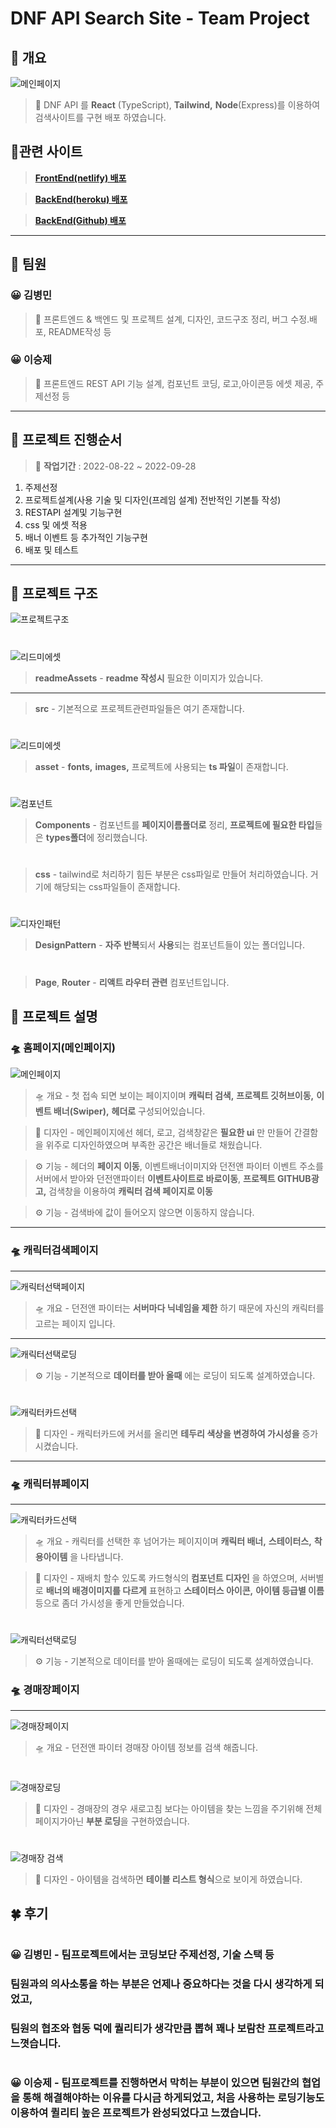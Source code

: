# **DNF API Search Site** - Team Project

## 🚀 **개요**

![메인페이지](./readmeAssets/메인페이지.png)

> 🚀 DNF API 를 **React** (TypeScript), **Tailwind,** **Node**(Express)를 이용하여 검색사이트를 구현 배포 하였습니다.

## 🚀**관련 사이트**

> **[FrontEnd(netlify) 배포](https://chimerical-genie-9befff.netlify.app/)**

> **[BackEnd(heroku) 배포](https://dnf-react-typescript.herokuapp.com/)**

> **[BackEnd(Github) 배포](https://github.com/easypage/DNF-react-typescript-server)**

---

## 🚀 **팀원**

### 😀 김병민

> 🚀 프론트엔드 & 백엔드 및 프로젝트 설계, 디자인, 코드구조 정리, 버그 수정.배포, README작성 등

### 😀 이승제

> 🚀 프론트엔드 REST API 기능 설계, 컴포넌트 코딩, 로고,아이콘등 에셋 제공, 주제선정 등

---

## 🚀 **프로젝트 진행순서**

> 🚀 **작업기간** : 2022-08-22 ~ 2022-09-28

1. 주제선정
2. 프로젝트설계(사용 기술 및 디자인(프레임 설계) 전반적인 기본틀 작성)
3. RESTAPI 설계및 기능구현
4. css 및 에셋 적용
5. 배너 이벤트 등 추가적인 기능구현
6. 배포 및 테스트

---

## 🚀 **프로젝트 구조**

![프로젝트구조](./readmeAssets/%ED%94%84%EB%A1%9C%EC%A0%9D%ED%8A%B8%20%EA%B5%AC%EC%A1%B0.png)

#

![리드미에셋](./readmeAssets/%EB%A6%AC%EB%93%9C%EB%AF%B8%EC%97%90%EC%85%8B.png)

> **readmeAssets** - **readme 작성시** 필요한 이미지가 있습니다.

---

> **src** - 기본적으로 프로젝트관련파일들은 여기 존재합니다.

#

![리드미에셋](./readmeAssets/%ED%94%84%EB%A1%9C%EC%A0%9D%ED%8A%B8%EA%B5%AC%EC%A1%B0%EC%97%90%EC%85%8B.png)

> **asset** - **fonts,** **images,** 프로젝트에 사용되는 **ts 파일**이 존재합니다.

#

![컴포넌트](./readmeAssets/%EC%BB%B4%ED%8F%AC%EB%84%8C%ED%8A%B8.png)

> **Components** - 컴포넌트를 **페이지이름폴더로** 정리, **프로젝트에 필요한 타입**들은 **types폴더**에 정리했습니다.

#

> **css** - tailwind로 처리하기 힘든 부분은 css파일로 만들어 처리하였습니다. 거기에 해당되는 css파일들이 존재합니다.

#

![디자인패턴](./readmeAssets/%EB%94%94%EC%9E%90%EC%9D%B8%ED%8C%A8%ED%84%B4.png)

> **DesignPattern** - **자주 반복**되서 **사용**되는 컴포넌트들이 있는 폴더입니다.

#

> **Page**, **Router** - **리액트 라우터 관련** 컴포넌트입니다.

## 🚀 **프로젝트 설명**

### 🛸 홈페이지(메인페이지)

![메인페이지](./readmeAssets/메인페이지.png)

> 🛸 개요 - 첫 접속 되면 보이는 페이지이며 **캐릭터 검색,** **프로젝트 깃허브이동,** **이벤트 배너(Swiper),** **헤더로** 구성되어있습니다.

> 🎨 디자인 - 메인페이지에선 헤더, 로고, 검색창같은 **필요한 ui** 만 만들어 간결함을 위주로 디자인하였으며 부족한 공간은 배너들로 채웠습니다.

> ⚙️ 기능 - 헤더의 **페이지 이동**, 이벤트배너이미지와 던전앤 파이터 이벤트 주소를 서버에서 받아와 던전앤파이터 **이벤트사이트로 바로이동**, **프로젝트 GITHUB광고,** 검색창을 이용하여 **캐릭터 검색 페이지로 이동**

> ⚙️ 기능 - 검색바에 값이 들어오지 않으면 이동하지 않습니다.

---

### 🛸 **캐릭터검색페이지**

---

![캐릭터선택페이지](./readmeAssets/캐릭터검색페이지.png)

> 🛸 개요 - 던전앤 파이터는 **서버마다 닉네임을 제한** 하기 때문에 자신의 캐릭터를 고르는 페이지 입니다.

---

![캐릭터선택로딩](./readmeAssets/%EC%BA%90%EB%A6%AD%ED%84%B0%20%EC%84%A0%ED%83%9D%20%EB%A1%9C%EB%94%A9.png)

> ⚙️ 기능 - 기본적으로 **데이터를 받아 올때** 에는 로딩이 되도록 설계하였습니다.

#

![캐릭터카드선택](./readmeAssets/%EC%BA%90%EB%A6%AD%ED%84%B0%20%EC%84%A0%ED%83%9D%20%20%EC%B9%B4%EB%93%9C.png)

> 🎨 디자인 - 캐릭터카드에 커서를 올리면 **테두리 색상을 변경하여 가시성을** 증가 시켰습니다.

---

### 🛸 **캐릭터뷰페이지**

---

![캐릭터카드선택](./readmeAssets/%EC%BA%90%EB%A6%AD%ED%84%B0%EB%B7%B0%ED%8E%98%EC%9D%B4%EC%A7%80.png)

> 🛸 개요 - 캐릭터를 선택한 후 넘어가는 페이지이며 **캐릭터 배너,** **스테이터스,** **착용아이템** 을 나타냅니다.

> 🎨 디자인 - 재배치 할수 있도록 카드형식의 **컴포넌트 디자인** 을 하였으며, 서버별로 **배너의 배경이미지를 다르게** 표현하고 **스테이터스 아이콘,** **아이템 등급별 이름** 등으로 좀더 가시성을 좋게 만들었습니다.

#

![캐릭터선택로딩](./readmeAssets/%EC%BA%90%EB%A6%AD%ED%84%B0%20%EC%84%A0%ED%83%9D%20%EB%A1%9C%EB%94%A9.png)

> ⚙️ 기능 - 기본적으로 데이터를 받아 올때에는 로딩이 되도록 설계하였습니다.

### 🛸 **경매장페이지**

---

![경매장페이지](./readmeAssets/%EA%B2%BD%EB%A7%A4%EC%9E%A5%ED%8E%98%EC%9D%B4%EC%A7%80.png)

> 🛸 개요 - 던전앤 파이터 경매장 아이템 정보를 검색 해줍니다.

#

![경매장로딩](./readmeAssets/%EA%B2%BD%EB%A7%A4%EC%9E%A5%20%EB%A1%9C%EB%94%A9.png)

> 🎨 디자인 - 경매장의 경우 새로고침 보다는 아이템을 찾는 느낌을 주기위해 전체 페이지가아닌 **부분 로딩**을 구현하였습니다.

#

![경매장 검색](./readmeAssets/%EA%B2%BD%EB%A7%A4%EC%9E%A5%EA%B2%80%EC%83%89.png)

> 🎨 디자인 - 아이템을 검색하면 **테이블 리스트 형식**으로 보이게 하였습니다.

## **🍀 후기**

#

### 😀 김병민 - 팀프로젝트에서는 **코딩**보단 **주제선정,** **기술 스택 등**

### 팀원과의 **의사소통을 하는 부분**은 언제나 **중요**하다는 것을 **다시 생각**하게 되었고,

### 팀원의 **협조와 협동** 덕에 퀄리티가 생각만큼 뽑혀 꽤나 **보람찬 프로젝트**라고 느꼇습니다.

#

### 😀 이승제 - 팀프로젝트를 진행하면서 막히는 부분이 있으면 **팀원간의 협업**을 통해 해결해야하는 이유를 다시금 하게되었고, 처음 사용하는 **로딩기능**도 이용하여 **퀼리티 높은 프로젝트**가 완성되었다고 느꼈습니다.
